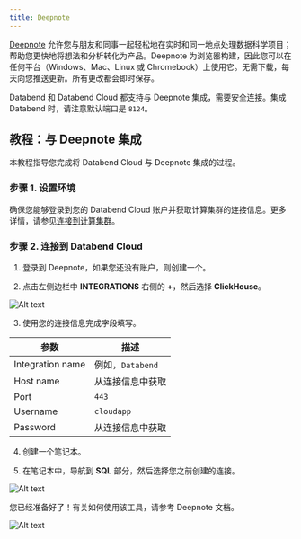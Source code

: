 ```yaml
---
title: Deepnote
---
```


[Deepnote](https://deepnote.com) 允许您与朋友和同事一起轻松地在实时和同一地点处理数据科学项目；帮助您更快地将想法和分析转化为产品。Deepnote 为浏览器构建，因此您可以在任何平台（Windows、Mac、Linux 或 Chromebook）上使用它。无需下载，每天向您推送更新。所有更改都会即时保存。

Databend 和 Databend Cloud 都支持与 Deepnote 集成，需要安全连接。集成 Databend 时，请注意默认端口是 `8124`。

## 教程：与 Deepnote 集成

本教程指导您完成将 Databend Cloud 与 Deepnote 集成的过程。

### 步骤 1. 设置环境

确保您能够登录到您的 Databend Cloud 账户并获取计算集群的连接信息。更多详情，请参见[连接到计算集群](/guides/cloud/using-databend-cloud/warehouses#connecting)。

### 步骤 2. 连接到 Databend Cloud

1. 登录到 Deepnote，如果您还没有账户，则创建一个。

2. 点击左侧边栏中 **INTEGRATIONS** 右侧的 **+**，然后选择 **ClickHouse**。

![Alt text](@site/docs/public/img/integration/11.png)

3. 使用您的连接信息完成字段填写。

| 参数              | 描述                             |
|------------------|----------------------------------|
| Integration name | 例如，`Databend`                 |
| Host name        | 从连接信息中获取                 |
| Port             | `443`                            |
| Username         | `cloudapp`                       |
| Password         | 从连接信息中获取                 |

4. 创建一个笔记本。

5. 在笔记本中，导航到 **SQL** 部分，然后选择您之前创建的连接。

![Alt text](@site/docs/public/img/integration/13.png)

您已经准备好了！有关如何使用该工具，请参考 Deepnote 文档。

![Alt text](@site/docs/public/img/integration/15.png)